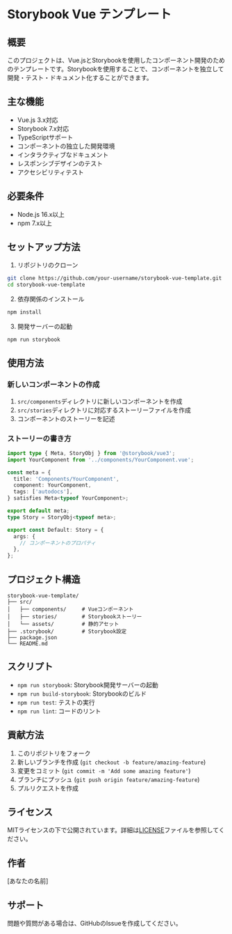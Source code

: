 # Storybook Vue テンプレート

## 概要

このプロジェクトは、Vue.jsとStorybookを使用したコンポーネント開発のためのテンプレートです。Storybookを使用することで、コンポーネントを独立して開発・テスト・ドキュメント化することができます。

## 主な機能

- Vue.js 3.x対応
- Storybook 7.x対応
- TypeScriptサポート
- コンポーネントの独立した開発環境
- インタラクティブなドキュメント
- レスポンシブデザインのテスト
- アクセシビリティテスト

## 必要条件

- Node.js 16.x以上
- npm 7.x以上

## セットアップ方法

1. リポジトリのクローン

```bash
git clone https://github.com/your-username/storybook-vue-template.git
cd storybook-vue-template
```

2. 依存関係のインストール

```bash
npm install
```

3. 開発サーバーの起動

```bash
npm run storybook
```

## 使用方法

### 新しいコンポーネントの作成

1. `src/components`ディレクトリに新しいコンポーネントを作成
2. `src/stories`ディレクトリに対応するストーリーファイルを作成
3. コンポーネントのストーリーを記述

### ストーリーの書き方

```typescript
import type { Meta, StoryObj } from '@storybook/vue3';
import YourComponent from '../components/YourComponent.vue';

const meta = {
  title: 'Components/YourComponent',
  component: YourComponent,
  tags: ['autodocs'],
} satisfies Meta<typeof YourComponent>;

export default meta;
type Story = StoryObj<typeof meta>;

export const Default: Story = {
  args: {
    // コンポーネントのプロパティ
  },
};
```

## プロジェクト構造

```
storybook-vue-template/
├── src/
│   ├── components/     # Vueコンポーネント
│   ├── stories/        # Storybookストーリー
│   └── assets/         # 静的アセット
├── .storybook/         # Storybook設定
├── package.json
└── README.md
```

## スクリプト

- `npm run storybook`: Storybook開発サーバーの起動
- `npm run build-storybook`: Storybookのビルド
- `npm run test`: テストの実行
- `npm run lint`: コードのリント

## 貢献方法

1. このリポジトリをフォーク
2. 新しいブランチを作成 (`git checkout -b feature/amazing-feature`)
3. 変更をコミット (`git commit -m 'Add some amazing feature'`)
4. ブランチにプッシュ (`git push origin feature/amazing-feature`)
5. プルリクエストを作成

## ライセンス

MITライセンスの下で公開されています。詳細は[LICENSE](LICENSE)ファイルを参照してください。

## 作者

[あなたの名前]

## サポート

問題や質問がある場合は、GitHubのIssueを作成してください。
